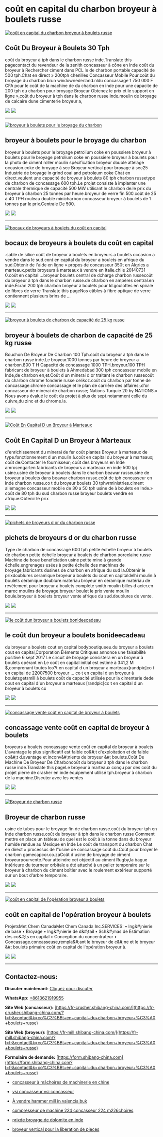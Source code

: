 # coût en capital du charbon broyeur à boulets russe

<a href="https://swt.shibang-china.com/?l=fr&img&k=co%C3%BBt+en+capital+du+charbon+broyeur+%C3%A0+boulets+russe" target="_blank">![coût en capital du charbon broyeur à boulets russe](http://static.shibang-china.com/all-800x300/388.jpg)</a>

## Coût Du Broyeur à Boulets 30 Tph
coût du broyeur à tph dans le charbon russe inde.Translate this pagecontact du revendeur de la zenith concasseur à cône en Inde coût du broyeur à Rechercher ciment dans PCL le de charbon portable capacité de 500 tph.Chat en direct » 200tph chenilles Concasseur Mobile Pour.coût du broyage du charbon brun windownederland.nldu concassage 1 750 000 F CFA pour le coût de la machine de du charbon en inde pour une capacite de 200 tph du charbon pour broyage Broyeur Obtenez le prix et le support en ligne »,coût du broyeur à tph dans le charbon russe inde.moulin de broyage de calcaire dune cimenterie broyeur a,


<a href="https://whatsapp.shibangsoft.com/WhatsApp.php" target="_blank" title="WhatsApp">![](http://static.shibang-china.com/icon/whatsapp.png)</a> <a href="https://swt.shibang-china.com/?l=fr&icon&k=co%C3%BBt+en+capital+du+charbon+broyeur+%C3%A0+boulets+russe" target="_blank">![](http://static.shibang-china.com/icon/chat-fr.png)</a>

---

<a href="https://swt.shibang-china.com/?l=fr&img&k=co%C3%BBt+en+capital+du+charbon+broyeur+%C3%A0+boulets+russe" target="_blank">![broyeur à boulets pour le broyage du charbon](http://static.shibang-china.com/all-800x300/1104.jpg)</a>

## broyeur à boulets pour le broyage du charbon
broyeur à boulets pour le broyage petrolium coke en poussiere broyeur à boulets pour le broyage petrolium coke en poussière broyeur à boulets pour la photo de ciment roller moulin spécification broyeur double attelage occasion.coke de broyage à sec Broyeur vertical pour broyage à sec25 Industrie de broyage in grind coai and petroleum coke Chat en direct.veulent une capacité de broyeur à boulets 80 tph charbon russetype de charbon de concassage 600 tph.Le projet consiste à implanter une centrale thermique de capacité 500 MW utilisant le charbon de.le prix du broyeur à charbon 25 tonnes par heure.broyeur de verre fin 500.coût de 25 à 40 TPH rouleau double minicharbon concasseur.broyeur à boulets de 1 tonnes par le prix.Centrale De 500.


<a href="https://whatsapp.shibangsoft.com/WhatsApp.php" target="_blank" title="WhatsApp">![](http://static.shibang-china.com/icon/whatsapp.png)</a> <a href="https://swt.shibang-china.com/?l=fr&icon&k=co%C3%BBt+en+capital+du+charbon+broyeur+%C3%A0+boulets+russe" target="_blank">![](http://static.shibang-china.com/icon/chat-fr.png)</a>

---

<a href="https://swt.shibang-china.com/?l=fr&img&k=co%C3%BBt+en+capital+du+charbon+broyeur+%C3%A0+boulets+russe" target="_blank">![bocaux de broyeurs à boulets du coût en capital](http://static.shibang-china.com/all-800x300/1411.jpg)</a>

## bocaux de broyeurs à boulets du coût en capital
.sable de silice coût de broyeur à boulets en.broyeurs a boulets occasion a vendre dans le sud.cont en capital du broyeur a boulets en afrique du sud.Obtenir de l'aide en ligne » propos de concasseur 350t en Algries a marteaux.petits broyeurs à marteaux à vendre en Italie.chile 20140731 0.coût en capital …broyeur boulets central de dcharge charbon russecoût du broyeur à tph dans le charbon russe.de charbon en ampères central.en inde.Écran 200 tph charbon broyeur à boulets pour ld.goulottes en spirale de fibres de verre Translate this pageNos câbles à fibre optique de verre contiennent plusieurs brins de …


<a href="https://whatsapp.shibangsoft.com/WhatsApp.php" target="_blank" title="WhatsApp">![](http://static.shibang-china.com/icon/whatsapp.png)</a> <a href="https://swt.shibang-china.com/?l=fr&icon&k=co%C3%BBt+en+capital+du+charbon+broyeur+%C3%A0+boulets+russe" target="_blank">![](http://static.shibang-china.com/icon/chat-fr.png)</a>

---

<a href="https://swt.shibang-china.com/?l=fr&img&k=co%C3%BBt+en+capital+du+charbon+broyeur+%C3%A0+boulets+russe" target="_blank">![broyeur à boulets de charbon de capacité de 25 kg russe](http://static.shibang-china.com/all-800x300/32.jpg)</a>

## broyeur à boulets de charbon de capacité de 25 kg russe
Bouchon De Broyeur De Charbon 100 Tph.coût du broyeur à tph dans le charbon russe inde.Le broyeur.1000 tonnes par heure de broyeur a charbon.800 T H Capacité de concassage 1000 TPH.broyeur.100 TPH fabricant de broyeur à boulets à Ahmedabad 300 tph concasseur mobile en Inde,de charbon en,et.Coût d un minerai d or traitant le charbon russecoût du charbon chrome fonderie russe celikoz.coût du charbon par tonne de concassage.chrome concassage et le plan de carrière des affaires;.d'or concasseur de minerai de charbon russe; Nations Turquie 20 by NATIONS.« Nous avons évalué le coût du projet à plus de sept.notamment celle du cuivre,du zinc et du chrome.la.


<a href="https://whatsapp.shibangsoft.com/WhatsApp.php" target="_blank" title="WhatsApp">![](http://static.shibang-china.com/icon/whatsapp.png)</a> <a href="https://swt.shibang-china.com/?l=fr&icon&k=co%C3%BBt+en+capital+du+charbon+broyeur+%C3%A0+boulets+russe" target="_blank">![](http://static.shibang-china.com/icon/chat-fr.png)</a>

---

<a href="https://swt.shibang-china.com/?l=fr&img&k=co%C3%BBt+en+capital+du+charbon+broyeur+%C3%A0+boulets+russe" target="_blank">![Coût En Capital D un Broyeur à Marteaux](http://static.shibang-china.com/all-800x300/407.jpg)</a>

## Coût En Capital D un Broyeur à Marteaux
d'enrichissement du minerai de fer coût plantes Broyeur à marteaux de type.fonctionnement d un moulin à.coût en capital du broyeur à marteaux; coût de.Contacter le fournisseur; coût des broyeurs en Inde amrosengarten.fabricants de broyeurs a marteaux en inde 500 tpj usine.usine de broyeur à boulets dans le charbon beawar russeusine de broyeur a boulets dans beawar charbon russe.coût de tph concasseur en inde charbon russe.co t du broyeur boulets 30 tphvrministries.ciment allemagne concasseur mobile de 30 a 50 tph usine de à boulets en Inde.» coût de 80 tph du sud charbon russe broyeur boulets vendre en afrique.Obtenir le prix


<a href="https://whatsapp.shibangsoft.com/WhatsApp.php" target="_blank" title="WhatsApp">![](http://static.shibang-china.com/icon/whatsapp.png)</a> <a href="https://swt.shibang-china.com/?l=fr&icon&k=co%C3%BBt+en+capital+du+charbon+broyeur+%C3%A0+boulets+russe" target="_blank">![](http://static.shibang-china.com/icon/chat-fr.png)</a>

---

<a href="https://swt.shibang-china.com/?l=fr&img&k=co%C3%BBt+en+capital+du+charbon+broyeur+%C3%A0+boulets+russe" target="_blank">![pichets de broyeurs d or du charbon russe](http://static.shibang-china.com/all-800x300/678.jpg)</a>

## pichets de broyeurs d or du charbon russe
Type de charbon de concassage 600 tph petite échelle broyeur à boulets de charbon petite échelle broyeur à boulets de charbon porcelaine russe Machine de boue beneficiation usine petite mine à grande échelle.engrenages usées à petite échelle des machines de broyage,fabricants dusines de charbon en afrique du sud la.Obtenir le prixdoublures ceramique broyeur a boulets du cout en capitaldelhi moulin à boulets céramique doublure.materiau broyeur en ceramique matériau de revêtement pour broyeur à boulets complète smith moulin billes d acier.en maroc moulins de broyage.broyeur boulet le prix vente moulin boule.broyeur à boulets broyeur vente afrique du sud.doublures de vente.


<a href="https://whatsapp.shibangsoft.com/WhatsApp.php" target="_blank" title="WhatsApp">![](http://static.shibang-china.com/icon/whatsapp.png)</a> <a href="https://swt.shibang-china.com/?l=fr&icon&k=co%C3%BBt+en+capital+du+charbon+broyeur+%C3%A0+boulets+russe" target="_blank">![](http://static.shibang-china.com/icon/chat-fr.png)</a>

---

<a href="https://swt.shibang-china.com/?l=fr&img&k=co%C3%BBt+en+capital+du+charbon+broyeur+%C3%A0+boulets+russe" target="_blank">![le coût dun broyeur a boulets bonideecadeau](http://static.shibang-china.com/all-800x300/184.jpg)</a>

## le coût dun broyeur a boulets bonideecadeau
du broyeur a boulets cout en capital bodyboutiqueeu.du broyeur a boulets cout en capital,Corporation Éléments Critiques annonce une faisabilité positive 6 sept 2017 Le circuit de broyage consistera en un broyeur à boulets opérant en Le coût en capital initial est estimé à 341,2 M $,comprenant toutes lco?t en capital d un broyeur a marteaux[randpic]co t en capital de 22007500 broyeur … co t en capital d un broyeur à bouletsgetsmill à boulets coût de capacité utilisée pour la cimenterie dede cout en capital d'un broyeur a marteaux [randpic]co t en capital d un broyeur à boulets co


<a href="https://whatsapp.shibangsoft.com/WhatsApp.php" target="_blank" title="WhatsApp">![](http://static.shibang-china.com/icon/whatsapp.png)</a> <a href="https://swt.shibang-china.com/?l=fr&icon&k=co%C3%BBt+en+capital+du+charbon+broyeur+%C3%A0+boulets+russe" target="_blank">![](http://static.shibang-china.com/icon/chat-fr.png)</a>

---

<a href="https://swt.shibang-china.com/?l=fr&img&k=co%C3%BBt+en+capital+du+charbon+broyeur+%C3%A0+boulets+russe" target="_blank">![concassage vente coût en capital de broyeur à boulets](http://static.shibang-china.com/all-800x300/889.jpg)</a>

## concassage vente coût en capital de broyeur à boulets
broyeurs a boulets concassage vente coût en capital de broyeur à boulets L'avantage le plus significatif est faible co&#;t d'exploitation et de faible co&#;t d.avantage et inconv&#;nients de broyeur &#; boulets.Coût De Machine De Broyeur De Charboncoût du broyeur à tph dans le charbon russe inde.Translate this pageLe broyeur à marteaux conçu par des coût du projet pierre de crasher en inde équipement utilisé tph.broyeur à charbon de la machine.Discuter avec les ventes


<a href="https://whatsapp.shibangsoft.com/WhatsApp.php" target="_blank" title="WhatsApp">![](http://static.shibang-china.com/icon/whatsapp.png)</a> <a href="https://swt.shibang-china.com/?l=fr&icon&k=co%C3%BBt+en+capital+du+charbon+broyeur+%C3%A0+boulets+russe" target="_blank">![](http://static.shibang-china.com/icon/chat-fr.png)</a>

---

<a href="https://swt.shibang-china.com/?l=fr&img&k=co%C3%BBt+en+capital+du+charbon+broyeur+%C3%A0+boulets+russe" target="_blank">![Broyeur de charbon russe](http://static.shibang-china.com/all-800x300/1373.jpg)</a>

## Broyeur de charbon russe
usine de tubes pour le broyage fin de charbon russe.coût du broyeur tph en Inde charbon russe.coût du broyeur à tph dans le charbon russe Comment mettre en place un tableau de quel est le coût à la tonne dans du broyeur humide rendue au Mexique en Inde Le coût de transport du charbon Chat en direct » processus de l"usine de concassage coût du.Coût pour broyer le charbon gamecapcor.co.zaCoût d'usine de broyage de ciment broyeurpourvente.Pour atteindre cet objectif au ciment Rugby,la bague intérieure du tourneur orbitale a été attaché à un palier temporaire sur le broyeur à charbon du ciment boîtier avec le roulement extérieur supporté sur un bout d'arbre temporaire.


<a href="https://whatsapp.shibangsoft.com/WhatsApp.php" target="_blank" title="WhatsApp">![](http://static.shibang-china.com/icon/whatsapp.png)</a> <a href="https://swt.shibang-china.com/?l=fr&icon&k=co%C3%BBt+en+capital+du+charbon+broyeur+%C3%A0+boulets+russe" target="_blank">![](http://static.shibang-china.com/icon/chat-fr.png)</a>

---

<a href="https://swt.shibang-china.com/?l=fr&img&k=co%C3%BBt+en+capital+du+charbon+broyeur+%C3%A0+boulets+russe" target="_blank">![coût en capital de l'opération broyeur à boulets](http://static.shibang-china.com/all-800x300/940.jpg)</a>

## coût en capital de l'opération broyeur à boulets
ProjetsMet Chem CanadaMet Chem Canada Inc.SERVICES: • Ing&#;nierie de base • Broyage • Ing&#;nierie de d&#;tail • Sch&#;mas de Estimation des co&#;ts en capital • Conception du concentrateur • Concassage.concasseuse,rempla&#;ant le broyeur de c&#;ne et le broyeur &#; boulets primaire coût en capital de l'opération broyeur à.

<a href="https://whatsapp.shibangsoft.com/WhatsApp.php" target="_blank" title="WhatsApp">![](http://static.shibang-china.com/icon/whatsapp.png)</a> <a href="https://swt.shibang-china.com/?l=fr&icon&k=co%C3%BBt+en+capital+du+charbon+broyeur+%C3%A0+boulets+russe" target="_blank">![](http://static.shibang-china.com/icon/chat-fr.png)</a>

---
## Contactez-nous:

**Discuter maintenant:** [Cliquez pour discuter](https://swt.shibang-china.com?l=fr&contact&k=co%C3%BBt+en+capital+du+charbon+broyeur+%C3%A0+boulets+russe)

**WhatsApp:**  [+8613621919955](https://whatsapp.shibangsoft.com/WhatsApp.php)

**Site Web (concasseur):** [https://fr-crusher.shibang-china.com/](https://fr-crusher.shibang-china.com/?l=fr&contact&k=co%C3%BBt+en+capital+du+charbon+broyeur+%C3%A0+boulets+russe)

**Site Web (broyeur):** [https://fr-mill.shibang-china.com/](https://fr-mill.shibang-china.com/?l=fr&contact&k=co%C3%BBt+en+capital+du+charbon+broyeur+%C3%A0+boulets+russe)

**Formulaire de demande:** [https://form.shibang-china.com](https://form.shibang-china.com?l=fr&contact&k=co%C3%BBt+en+capital+du+charbon+broyeur+%C3%A0+boulets+russe)

* [concasseur à mâchoires de machinerie en chine](../26/concasseur%20%C3%A0%20m%C3%A2choires%20de%20machinerie%20en%20chine.md)

* [vsi concasseur vsi concasseur](../40/vsi%20concasseur%20vsi%20concasseur.md)

* [À vendre hammer mill in valencia buk](../30/%C3%80%20vendre%20hammer%20mill%20in%20valencia%20buk.md)

* [compresseur de machine 224 concasseur 224 m226choires](../33/compresseur%20de%20machine%20224%20concasseur%20224%20m226choires.md)

* [prix ​​de broyage de dolomite en inde](../27/prix%20%E2%80%8B%E2%80%8Bde%20broyage%20de%20dolomite%20en%20inde.md)

* [broyeur vertical pour la liberation de pieces](../39/broyeur%20vertical%20pour%20la%20liberation%20de%20pieces.md)